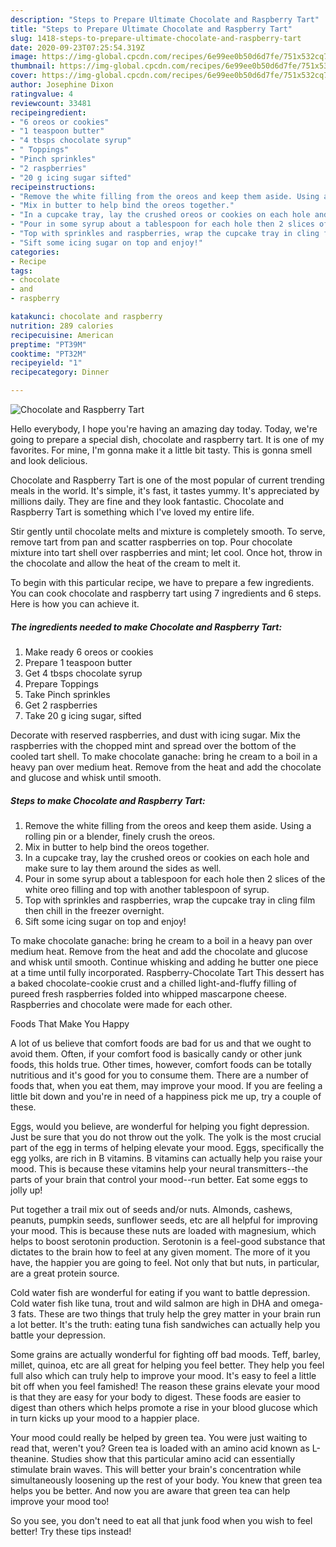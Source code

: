 ```yaml
---
description: "Steps to Prepare Ultimate Chocolate and Raspberry Tart"
title: "Steps to Prepare Ultimate Chocolate and Raspberry Tart"
slug: 1418-steps-to-prepare-ultimate-chocolate-and-raspberry-tart
date: 2020-09-23T07:25:54.319Z
image: https://img-global.cpcdn.com/recipes/6e99ee0b50d6d7fe/751x532cq70/chocolate-and-raspberry-tart-recipe-main-photo.jpg
thumbnail: https://img-global.cpcdn.com/recipes/6e99ee0b50d6d7fe/751x532cq70/chocolate-and-raspberry-tart-recipe-main-photo.jpg
cover: https://img-global.cpcdn.com/recipes/6e99ee0b50d6d7fe/751x532cq70/chocolate-and-raspberry-tart-recipe-main-photo.jpg
author: Josephine Dixon
ratingvalue: 4
reviewcount: 33481
recipeingredient:
- "6 oreos or cookies"
- "1 teaspoon butter"
- "4 tbsps chocolate syrup"
- " Toppings"
- "Pinch sprinkles"
- "2 raspberries"
- "20 g icing sugar sifted"
recipeinstructions:
- "Remove the white filling from the oreos and keep them aside. Using a rolling pin or a blender, finely crush the oreos."
- "Mix in butter to help bind the oreos together."
- "In a cupcake tray, lay the crushed oreos or cookies on each hole and make sure to lay them around the sides as well."
- "Pour in some syrup about a tablespoon for each hole then 2 slices of the white oreo filling and top with another tablespoon of syrup."
- "Top with sprinkles and raspberries, wrap the cupcake tray in cling film then chill in the freezer overnight."
- "Sift some icing sugar on top and enjoy!"
categories:
- Recipe
tags:
- chocolate
- and
- raspberry

katakunci: chocolate and raspberry 
nutrition: 289 calories
recipecuisine: American
preptime: "PT39M"
cooktime: "PT32M"
recipeyield: "1"
recipecategory: Dinner

---
```



![Chocolate and Raspberry Tart](https://img-global.cpcdn.com/recipes/6e99ee0b50d6d7fe/751x532cq70/chocolate-and-raspberry-tart-recipe-main-photo.jpg)

Hello everybody, I hope you're having an amazing day today. Today, we're going to prepare a special dish, chocolate and raspberry tart. It is one of my favorites. For mine, I'm gonna make it a little bit tasty. This is gonna smell and look delicious.

Chocolate and Raspberry Tart is one of the most popular of current trending meals in the world. It's simple, it's fast, it tastes yummy. It's appreciated by millions daily. They are fine and they look fantastic. Chocolate and Raspberry Tart is something which I've loved my entire life.

Stir gently until chocolate melts and mixture is completely smooth. To serve, remove tart from pan and scatter raspberries on top. Pour chocolate mixture into tart shell over raspberries and mint; let cool. Once hot, throw in the chocolate and allow the heat of the cream to melt it.


To begin with this particular recipe, we have to prepare a few ingredients. You can cook chocolate and raspberry tart using 7 ingredients and 6 steps. Here is how you can achieve it.

<!--inarticleads1-->

##### The ingredients needed to make Chocolate and Raspberry Tart:

1. Make ready 6 oreos or cookies
1. Prepare 1 teaspoon butter
1. Get 4 tbsps chocolate syrup
1. Prepare  Toppings
1. Take Pinch sprinkles
1. Get 2 raspberries
1. Take 20 g icing sugar, sifted


Decorate with reserved raspberries, and dust with icing sugar. Mix the raspberries with the chopped mint and spread over the bottom of the cooled tart shell. To make chocolate ganache: bring he cream to a boil in a heavy pan over medium heat. Remove from the heat and add the chocolate and glucose and whisk until smooth. 

<!--inarticleads2-->

##### Steps to make Chocolate and Raspberry Tart:

1. Remove the white filling from the oreos and keep them aside. Using a rolling pin or a blender, finely crush the oreos.
1. Mix in butter to help bind the oreos together.
1. In a cupcake tray, lay the crushed oreos or cookies on each hole and make sure to lay them around the sides as well.
1. Pour in some syrup about a tablespoon for each hole then 2 slices of the white oreo filling and top with another tablespoon of syrup.
1. Top with sprinkles and raspberries, wrap the cupcake tray in cling film then chill in the freezer overnight.
1. Sift some icing sugar on top and enjoy!


To make chocolate ganache: bring he cream to a boil in a heavy pan over medium heat. Remove from the heat and add the chocolate and glucose and whisk until smooth. Continue whisking and adding he butter one piece at a time until fully incorporated. Raspberry-Chocolate Tart This dessert has a baked chocolate-cookie crust and a chilled light-and-fluffy filling of pureed fresh raspberries folded into whipped mascarpone cheese. Raspberries and chocolate were made for each other. 

Foods That Make You Happy


A lot of us believe that comfort foods are bad for us and that we ought to avoid them. Often, if your comfort food is basically candy or other junk foods, this holds true. Other times, however, comfort foods can be totally nutritious and it's good for you to consume them. There are a number of foods that, when you eat them, may improve your mood. If you are feeling a little bit down and you're in need of a happiness pick me up, try a couple of these.

Eggs, would you believe, are wonderful for helping you fight depression. Just be sure that you do not throw out the yolk. The yolk is the most crucial part of the egg in terms of helping elevate your mood. Eggs, specifically the egg yolks, are rich in B vitamins. B vitamins can actually help you raise your mood. This is because these vitamins help your neural transmitters--the parts of your brain that control your mood--run better. Eat some eggs to jolly up!

Put together a trail mix out of seeds and/or nuts. Almonds, cashews, peanuts, pumpkin seeds, sunflower seeds, etc are all helpful for improving your mood. This is because these nuts are loaded with magnesium, which helps to boost serotonin production. Serotonin is a feel-good substance that dictates to the brain how to feel at any given moment. The more of it you have, the happier you are going to feel. Not only that but nuts, in particular, are a great protein source.

Cold water fish are wonderful for eating if you want to battle depression. Cold water fish like tuna, trout and wild salmon are high in DHA and omega-3 fats. These are two things that truly help the grey matter in your brain run a lot better. It's the truth: eating tuna fish sandwiches can actually help you battle your depression. 

Some grains are actually wonderful for fighting off bad moods. Teff, barley, millet, quinoa, etc are all great for helping you feel better. They help you feel full also which can truly help to improve your mood. It's easy to feel a little bit off when you feel famished! The reason these grains elevate your mood is that they are easy for your body to digest. These foods are easier to digest than others which helps promote a rise in your blood glucose which in turn kicks up your mood to a happier place.

Your mood could really be helped by green tea. You were just waiting to read that, weren't you? Green tea is loaded with an amino acid known as L-theanine. Studies show that this particular amino acid can essentially stimulate brain waves. This will better your brain's concentration while simultaneously loosening up the rest of your body. You knew that green tea helps you be better. And now you are aware that green tea can help improve your mood too!

So you see, you don't need to eat all that junk food when you wish to feel better! Try  these tips  instead!

